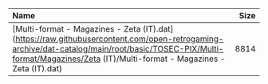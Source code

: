 |Name|Size|
|:---|---:|
|[Multi-format - Magazines - Zeta (IT).dat](https://raw.githubusercontent.com/open-retrogaming-archive/dat-catalog/main/root/basic/TOSEC-PIX/Multi-format/Magazines/Zeta (IT)/Multi-format - Magazines - Zeta (IT).dat)|8814|
